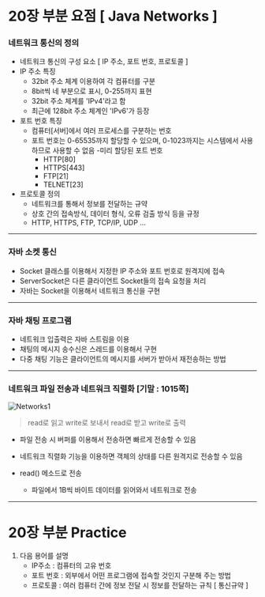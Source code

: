 # 20장 부분 요점 [ Java Networks ]
### 네트워크 통신의 정의
- 네트워크 통신의 구성 요소 [ IP 주소, 포트 번호, 프로토콜 ]
- IP 주소 특징
    - 32bit 주소 체계 이용하여 각 컴퓨터를 구분
    - 8bit씩 네 부분으로 표시, 0-255까지 표현
    - 32bit 주소 체계를 'IPv4'라고 함
    - 최근에 128bit 주소 체계인 'IPv6'가 등장
- 포트 번호 특징
    - 컴퓨터[서버]에서 여러 프로세스를 구분하는 번호
    - 포트 번호는 0-65535까지 할당할 수 있으며, 0-1023까지는 시스템에서 사용하므로 사용할 수 없음
    -미리 할당된 포트 번호
        - HTTP[80]
        - HTTPS[443]
        - FTP[21]
        - TELNET[23]
- 프로토콜 정의
    - 네트워크를 통해서 정보를 전달하는 규약
    - 상호 간의 접속방식, 데이터 형식, 오류 검출 방식 등을 규정
    - HTTP, HTTPS, FTP, TCP/IP, UDP ...

---
### 자바 소켓 통신
- Socket 클래스를 이용해서 지정한 IP 주소와 포트 번호로 원격지에 접속
- ServerSocket은 다른 클라이언트 Socket들의 접속 요청을 처리
- 자바는 Socket을 이용해서 네트워크 통신을 구현

---
### 자바 채팅 프로그램
- 네트워크 입출력은 자바 스트림을 이용
- 채팅의 메시지 송수신은 스레드를 이용해서 구현
- 다중 채팅 기능은 클라이언트의 메시지를 서버가 받아서 재전송하는 방법

---
### 네트워크 파일 전송과 네트워크 직렬화 [기말 : 1015쪽]
![Networks1](https://imgur.com/boAt1bg.png)
> read로 읽고 write로 보내서 read로 받고 write로 출력
- 파일 전송 시 버퍼를 이용해서 전송하면 빠르게 전송할 수 있음
- 네트워크 직렬화 기능을 이용하면 객체의 상태를 다른 원격지로 전송할 수 있음

- read() 메소드로 전송
  + 파일에서 1B씩 바이트 데이터를 읽어와서 네트워크로 전송

---
# 20장 부분 Practice
1. 다음 용어를 설명
    - IP주소 : 컴퓨터의 고유 번호
    - 포트 번호 : 외부에서 어떤 프로그램에 접속할 것인지 구분해 주는 방법
    - 프로토콜 : 여러 컴퓨터 간에 정보 전달 시 정보를 전달하는 규칙 [ 통신규약 ]